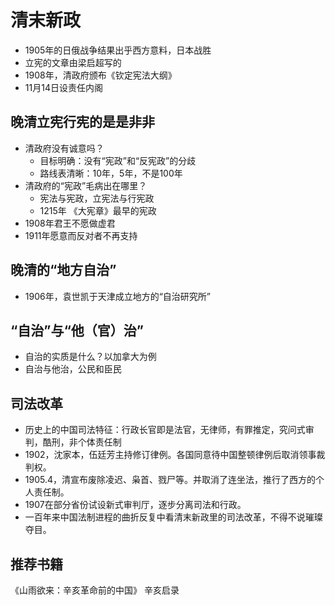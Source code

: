 # 清末新政
* 1905年的日俄战争结果出乎西方意料，日本战胜
* 立宪的文章由梁启超写的
* 1908年，清政府颁布《钦定宪法大纲》
* 11月14日设责任内阁
## 晚清立宪行宪的是是非非
* 清政府没有诚意吗？
	* 目标明确：没有“宪政”和“反宪政”的分歧
	* 路线表清晰：10年，5年，不是100年
* 清政府的“宪政”毛病出在哪里？
	* 宪法与宪政，立宪法与行宪政
	* 1215年 《大宪章》最早的宪政
* 1908年君王不愿做虚君
* 1911年愿意而反对者不再支持
## 晚清的“地方自治”
* 1906年，袁世凯于天津成立地方的“自治研究所”
## “自治”与“他（官）治”
* 自治的实质是什么？以加拿大为例
* 自治与他治，公民和臣民
## 司法改革
* 历史上的中国司法特征：行政长官即是法官，无律师，有罪推定，究问式审判，酷刑，非个体责任制
* 1902，沈家本，伍廷芳主持修订律例。各国同意待中国整顿律例后取消领事裁判权。
* 1905.4，清宣布废除凌迟、枭首、戮尸等。并取消了连坐法，推行了西方的个人责任制。
* 1907在部分省份试设新式审判厅，逐步分离司法和行政。
* 一百年来中国法制进程的曲折反复中看清末新政里的司法改革，不得不说璀璨夺目。
## 推荐书籍 
《山雨欲来：辛亥革命前的中国》
辛亥启录
